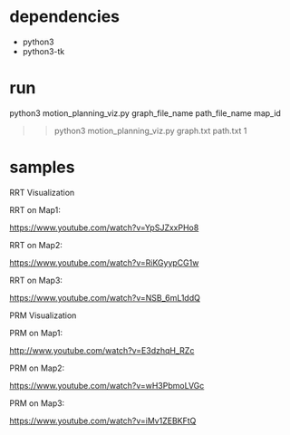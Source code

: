 dependencies
===================

 - python3
 - python3-tk


run
===================

python3 motion_planning_viz.py graph_file_name path_file_name map_id

  >> python3 motion_planning_viz.py graph.txt path.txt 1


samples
===================


RRT Visualization

RRT on Map1:

https://www.youtube.com/watch?v=YpSJZxxPHo8

RRT on Map2:

https://www.youtube.com/watch?v=RiKGyypCG1w

RRT on Map3:

https://www.youtube.com/watch?v=NSB_6mL1ddQ


PRM Visualization

PRM on Map1:

http://www.youtube.com/watch?v=E3dzhqH_RZc

PRM on Map2:

https://www.youtube.com/watch?v=wH3PbmoLVGc

PRM on Map3:

https://www.youtube.com/watch?v=iMv1ZEBKFtQ

